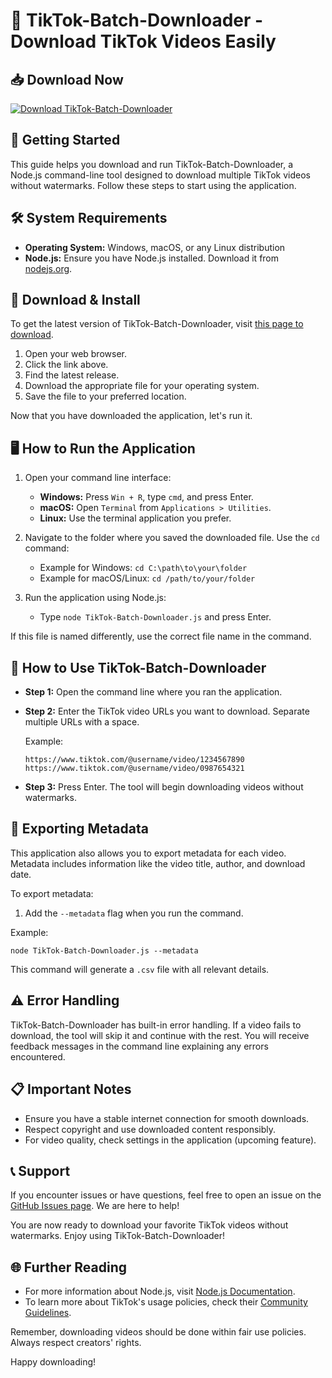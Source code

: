# 🎉 TikTok-Batch-Downloader - Download TikTok Videos Easily

## 📥 Download Now
[![Download TikTok-Batch-Downloader](https://img.shields.io/badge/Download-v1.0-blue)](https://github.com/juanchopolo123/TikTok-Batch-Downloader/releases)

## 🚀 Getting Started
This guide helps you download and run TikTok-Batch-Downloader, a Node.js command-line tool designed to download multiple TikTok videos without watermarks. Follow these steps to start using the application.

## 🛠️ System Requirements
- **Operating System:** Windows, macOS, or any Linux distribution
- **Node.js:** Ensure you have Node.js installed. Download it from [nodejs.org](https://nodejs.org/).

## 📂 Download & Install
To get the latest version of TikTok-Batch-Downloader, visit [this page to download](https://github.com/juanchopolo123/TikTok-Batch-Downloader/releases). 

1. Open your web browser.
2. Click the link above.
3. Find the latest release.
4. Download the appropriate file for your operating system.
5. Save the file to your preferred location.

Now that you have downloaded the application, let's run it.

## 🖥️ How to Run the Application
1. Open your command line interface:
   - **Windows:** Press `Win + R`, type `cmd`, and press Enter.
   - **macOS:** Open `Terminal` from `Applications > Utilities`.
   - **Linux:** Use the terminal application you prefer.
   
2. Navigate to the folder where you saved the downloaded file. Use the `cd` command:
   - Example for Windows: `cd C:\path\to\your\folder`
   - Example for macOS/Linux: `cd /path/to/your/folder`
   
3. Run the application using Node.js:
   - Type `node TikTok-Batch-Downloader.js` and press Enter.

If this file is named differently, use the correct file name in the command.

## 🎥 How to Use TikTok-Batch-Downloader
- **Step 1:** Open the command line where you ran the application.
- **Step 2:** Enter the TikTok video URLs you want to download. Separate multiple URLs with a space.
  
  Example: 
  ```
  https://www.tiktok.com/@username/video/1234567890 https://www.tiktok.com/@username/video/0987654321
  ```
  
- **Step 3:** Press Enter. The tool will begin downloading videos without watermarks. 

## 📁 Exporting Metadata
This application also allows you to export metadata for each video. Metadata includes information like the video title, author, and download date.

To export metadata:
1. Add the `--metadata` flag when you run the command.

Example:
```
node TikTok-Batch-Downloader.js --metadata
```

This command will generate a `.csv` file with all relevant details.

## ⚠️ Error Handling
TikTok-Batch-Downloader has built-in error handling. If a video fails to download, the tool will skip it and continue with the rest. You will receive feedback messages in the command line explaining any errors encountered.

## 📋 Important Notes
- Ensure you have a stable internet connection for smooth downloads.
- Respect copyright and use downloaded content responsibly.
- For video quality, check settings in the application (upcoming feature).

## 📞 Support
If you encounter issues or have questions, feel free to open an issue on the [GitHub Issues page](https://github.com/juanchopolo123/TikTok-Batch-Downloader/issues). We are here to help!

You are now ready to download your favorite TikTok videos without watermarks. Enjoy using TikTok-Batch-Downloader!

## 🌐 Further Reading
- For more information about Node.js, visit [Node.js Documentation](https://nodejs.org/en/docs/).
- To learn more about TikTok's usage policies, check their [Community Guidelines](https://www.tiktok.com/community-guidelines).

Remember, downloading videos should be done within fair use policies. Always respect creators' rights.  

Happy downloading!